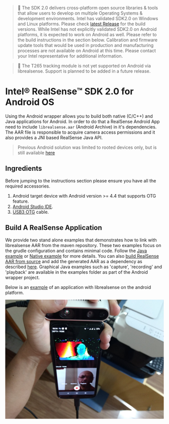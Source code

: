 >:pushpin: The SDK 2.0 delivers cross-platform open source libraries & tools that allow users to develop on multiple Operating Systems & development environments.  Intel has validated SDK2.0 on Windows and Linux platforms. Please check [latest Release](https://github.com/IntelRealSense/librealsense/releases) for the build versions.  While Intel has not explicitly validated SDK2.0 on Android platforms, it is expected to work on Android as well. Please refer to the build instructions in the section below. Calibration and firmware update tools that would be used in production and manufacturing processes are not available on Android at this time.  Please contact your Intel representative for additional information.

>:pushpin: The T265 tracking module is not yet supported on Android via librealsense. Support is planned to be added in a future release.

# Intel&reg; RealSense&trade; SDK 2.0 for Android OS

Using the Android wrapper allows you to build both native (C/C++) and Java applications for Android.
In order to do that a RealSense Android App need to include `librealsense.aar` (Android Archive) in it's dependencies.
The AAR file is responsible to acquire camera access permissions and it also provides a JNI based RealSense Java API.

> Previous Android solution was limited to rooted devices only, but is still available [here](https://github.com/IntelRealSense/librealsense/tree/v2.18.1/doc/android)

## Ingredients
Before jumping to the instructions section please ensure you have all the required accessories.
1. Android target device with Android version >= 4.4 that supports OTG feature.
2. [Android Studio IDE](https://developer.android.com/studio).
3. [USB3 OTG](https://en.wikipedia.org/wiki/USB_On-The-Go) cable.

## Build A RealSense Application
We provide two stand alone examples that demonstrates how to link with librealsense AAR from the maven repository.
These two examples focus on the grudle configuration and contains minimal code.
Follow the [Java example](../wrappers/android/examples/java_example/README.md) or [Native example](../wrappers/android/examples/native_example/README.md) for more details.
You can also [build RealSense AAR from source](../wrappers/android/README.md) and add the generated AAR as a dependency as described [here](https://developer.android.com/studio/projects/android-library#AddDependency).
Graphical Java examples such as 'capture', 'recording' and 'playback' are available in the examples folder as part of the Android wrapper project.

Below is an [example](https://play.google.com/store/apps/details?id=com.intel.realsense.camera) of an application with librealsense on the android platform.

![](img/realsense-android.png)
